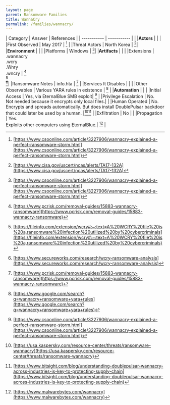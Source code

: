```yaml
---
layout: page
parent: Ransomware Families
title: WannaCry
permalink: /families/wannacry/
---
```


| Category | Answer | References | 
| ----------- | ----------- | | 
|**Actors** | | |
|First Observed | May 2017 | [^1] |
|Threat Actors | North Korea | [^2]|
|**Environment** | | |
|Platforms | Windows | [^1]|
|**Artifacts** | | |
|Extensions | .wannacry<br>.wcry<br>.Wnry<br>.wncry | [^3]<br>[^4]<br>[^5]|
|Ransomware Notes | info.hta | [^6] |
|Services It Disables | | |
|Other Observables | Various YARA rules in existence | [^7] |
|**Automation** | | |
|Initial Access | Yes, via EternalBlue SMB exploit| [^8] |
|Privilege Escalation | No.<br>Not needed because it encrypts only local files.| |
|Human Operated | No.<br>Encrypts and spreads automatically. But does install DoublePulsar backdoor that could later be used by a human. |[^9][^10] |
|Exfiltration | No | |
|Propagation | Yes.<br>Exploits other computers using EternalBlue.| [^11] |


[^1]: [https://www.csoonline.com/article/3227906/wannacry-explained-a-perfect-ransomware-storm.html](https://www.csoonline.com/article/3227906/wannacry-explained-a-perfect-ransomware-storm.html)
[^2]: [https://www.cisa.gov/uscert/ncas/alerts/TA17-132A](https://www.cisa.gov/uscert/ncas/alerts/TA17-132A)
[^3]: [https://www.pcrisk.com/removal-guides/15883-wannacry-ransomware](https://www.pcrisk.com/removal-guides/15883-wannacry-ransomware)
[^4]: [https://fileinfo.com/extension/wcry#:~:text=A%20WCRY%20file%20is%20a,ransomware%20infection%20utilized%20by%20cybercriminals](https://fileinfo.com/extension/wcry#:~:text=A%20WCRY%20file%20is%20a,ransomware%20infection%20utilized%20by%20cybercriminals)
[^5]: [https://www.secureworks.com/research/wcry-ransomware-analysis](https://www.secureworks.com/research/wcry-ransomware-analysis)
[^6]: [https://www.pcrisk.com/removal-guides/15883-wannacry-ransomware](https://www.pcrisk.com/removal-guides/15883-wannacry-ransomware)
[^7]: [https://www.google.com/search?q=wannacry+ransomware+yara+rules](https://www.google.com/search?q=wannacry+ransomware+yara+rules)
[^8]: [https://www.csoonline.com/article/3227906/wannacry-explained-a-perfect-ransomware-storm.html](https://www.csoonline.com/article/3227906/wannacry-explained-a-perfect-ransomware-storm.html)
[^9]: [https://usa.kaspersky.com/resource-center/threats/ransomware-wannacry](https://usa.kaspersky.com/resource-center/threats/ransomware-wannacry)
[^10]: [https://www.bitsight.com/blog/understanding-doublepulsar-wannacry-across-industries-is-key-to-protecting-supply-chain](https://www.bitsight.com/blog/understanding-doublepulsar-wannacry-across-industries-is-key-to-protecting-supply-chain)
[^11]: [https://www.malwarebytes.com/wannacry](https://www.malwarebytes.com/wannacry)

